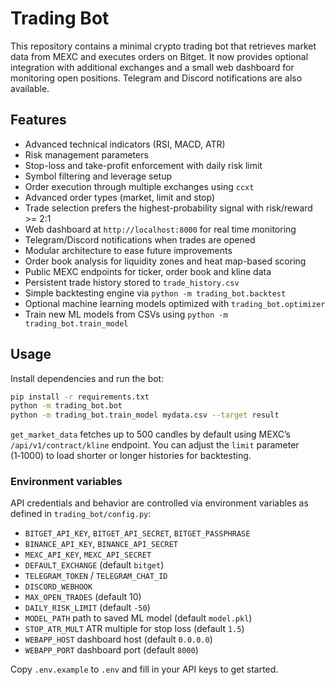 # Trading Bot

This repository contains a minimal crypto trading bot that retrieves market data from MEXC and executes orders on Bitget.
It now provides optional integration with additional exchanges and a small web
dashboard for monitoring open positions. Telegram and Discord notifications are
also available.

## Features

- Advanced technical indicators (RSI, MACD, ATR)
- Risk management parameters
- Stop-loss and take-profit enforcement with daily risk limit
- Symbol filtering and leverage setup
- Order execution through multiple exchanges using `ccxt`
- Advanced order types (market, limit and stop)
- Trade selection prefers the highest-probability signal with risk/reward >= 2:1
- Web dashboard at `http://localhost:8000` for real time monitoring
- Telegram/Discord notifications when trades are opened
- Modular architecture to ease future improvements
- Order book analysis for liquidity zones and heat map-based scoring
- Public MEXC endpoints for ticker, order book and kline data
- Persistent trade history stored to `trade_history.csv`
- Simple backtesting engine via `python -m trading_bot.backtest`
- Optional machine learning models optimized with `trading_bot.optimizer`
- Train new ML models from CSVs using `python -m trading_bot.train_model`

## Usage

Install dependencies and run the bot:

```bash
pip install -r requirements.txt
python -m trading_bot.bot
python -m trading_bot.train_model mydata.csv --target result
```

`get_market_data` fetches up to 500 candles by default using MEXC’s
`/api/v1/contract/kline` endpoint. You can adjust the `limit` parameter (1‑1000)
to load shorter or longer histories for backtesting.

### Environment variables

API credentials and behavior are controlled via environment variables as
defined in `trading_bot/config.py`:

- `BITGET_API_KEY`, `BITGET_API_SECRET`, `BITGET_PASSPHRASE`
- `BINANCE_API_KEY`, `BINANCE_API_SECRET`
- `MEXC_API_KEY`, `MEXC_API_SECRET`
- `DEFAULT_EXCHANGE` (default `bitget`)
- `TELEGRAM_TOKEN` / `TELEGRAM_CHAT_ID`
- `DISCORD_WEBHOOK`
- `MAX_OPEN_TRADES` (default 10)
- `DAILY_RISK_LIMIT` (default `-50`)
- `MODEL_PATH` path to saved ML model (default `model.pkl`)
- `STOP_ATR_MULT` ATR multiple for stop loss (default `1.5`)
- `WEBAPP_HOST` dashboard host (default `0.0.0.0`)
- `WEBAPP_PORT` dashboard port (default `8000`)


Copy `.env.example` to `.env` and fill in your API keys to get started.
